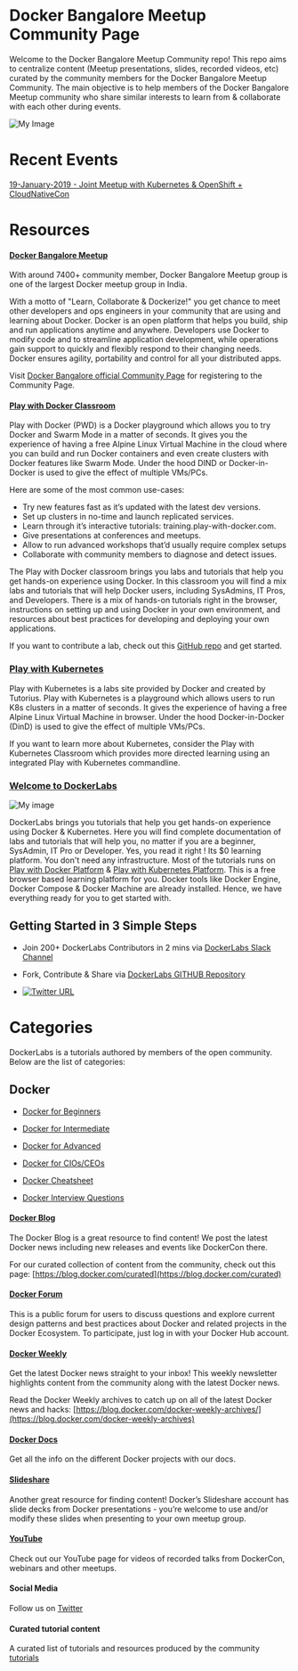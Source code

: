 # Docker Bangalore Meetup Community Page

Welcome to the Docker Bangalore Meetup Community repo! This repo aims to centralize content (Meetup presentations, slides, recorded videos, etc) curated by the community members for the Docker Bangalore Meetup Community. The main objective is to help members of the Docker Bangalore Meetup community who share similar interests to learn from & collaborate with each other during events. 


 ![My Image](https://github.com/collabnix/dockerbangalore/blob/master/slides/2018-01-19-JointMeetup-Dockercon-Kubecon-Updates/images/600_477936479.jpeg)

 
# Recent Events

[19-January-2019 - Joint Meetup with Kubernetes & OpenShift + CloudNativeCon](https://github.com/collabnix/dockerbangalore/tree/master/slides/2018-01-19-JointMeetup-Dockercon-Kubecon-Updates)<br>

# Resources

#### [Docker Bangalore Meetup](https://www.meetup.com/Docker-Bangalore/)

With around 7400+ community member, Docker Bangalore Meetup group is one of the largest Docker meetup group in India.

With a motto of "Learn, Collaborate & Dockerize!" you get chance to meet other developers and ops engineers in your community that are using and learning about Docker. Docker is an open platform that helps you build, ship and run applications anytime and anywhere. Developers use Docker to modify code and to streamline application development, while operations gain support to quickly and flexibly respond to their changing needs. Docker ensures agility, portability and control for all your distributed apps.

Visit [Docker Bangalore official Community Page](https://events.docker.com/bangalore/) for registering to the Community Page.

#### [Play with Docker Classroom](http://training.play-with-docker.com/)

Play with Docker (PWD) is a Docker playground which allows you to try Docker and Swarm Mode in a matter of seconds. It gives you the experience of having a free Alpine Linux Virtual Machine in the cloud where you can build and run Docker containers and even create clusters with Docker features like Swarm Mode. Under the hood DIND or Docker-in-Docker is used to give the effect of multiple VMs/PCs.

Here are some of the most common use-cases:

- Try new features fast as it’s updated with the latest dev versions.
- Set up clusters in no-time and launch replicated services.
- Learn through it’s interactive tutorials: training.play-with-docker.com.
- Give presentations at conferences and meetups.
- Allow to run advanced workshops that’d usually require complex setups
- Collaborate with community members to diagnose and detect issues.

The Play with Docker classroom brings you labs and tutorials that help you get hands-on experience using Docker. In this classroom you will find a mix labs and tutorials that will help Docker users, including SysAdmins, IT Pros, and Developers. There is a mix of hands-on tutorials right in the browser, instructions on setting up and using Docker in your own environment, and resources about best practices for developing and deploying your own applications.

If you want to contribute a lab, check out this [GitHub repo](https://github.com/play-with-docker/play-with-docker.github.io/commit/59a33dcb38002ec58db8826e7396e00433f78816) and get started.

### [Play with Kubernetes](https://labs.play-with-k8s.com)

Play with Kubernetes is a labs site provided by Docker and created by Tutorius. Play with Kubernetes is a playground which allows users to run K8s clusters in a matter of seconds. It gives the experience of having a free Alpine Linux Virtual Machine in browser. Under the hood Docker-in-Docker (DinD) is used to give the effect of multiple VMs/PCs.

If you want to learn more about Kubernetes, consider the Play with Kubernetes Classroom which provides more directed learning using an integrated Play with Kubernetes commandline.

### [ Welcome to DockerLabs](https://github.com/collabnix/dockerlabs)

![My image](https://github.com/collabnix/dockerlabs/blob/master/images/dockerlabs.jpeg)

DockerLabs brings you tutorials that help you get hands-on experience using Docker & Kubernetes. Here you will find complete documentation of labs and tutorials that will help you, no matter if you are a beginner, SysAdmin, IT Pro or Developer. Yes, you read it right ! Its $0 learning platform. You don't need any infrastructure. Most of the tutorials runs on [Play with Docker Platform](https://labs.play-with-docker.com/) & [Play with Kubernetes Platform](https://play-with-k8s.com). This is a free browser based learning platform for you. Docker tools like Docker Engine, Docker Compose & Docker Machine are already installed. Hence, we have everything ready for you to get started with.

## Getting Started in 3 Simple Steps

- Join 200+ DockerLabs Contributors in 2 mins via [DockerLabs Slack Channel](https://join.slack.com/t/collabnix/shared_invite/enQtNDkwMjY0OTE2NzA1LTYwMmE4MzU0YjQzYTU1NzUzZWRlNTI4MGFkMGRiMmZiM2YwNTc0MTNlOGIzZDc2NGNkOGUwNzdiN2JjZjI3MjE)

- Fork, Contribute & Share via [DockerLabs GITHUB Repository](https://github.com/collabnix/dockerlabs)

-  [![Twitter URL](https://img.shields.io/twitter/url/https/twitter.com/fold_left.svg?style=social&label=Follow%20%40collabnix)](https://twitter.com/collabnix)



# Categories

DockerLabs is a tutorials authored by members of the open community.
Below are the list of categories:

## Docker

- [Docker for Beginners](https://github.com/collabnix/dockerlabs/tree/master/beginners/README.md)

- [Docker for Intermediate](https://github.com/collabnix/dockerlabs/tree/master/intermediate/README.md)

- [Docker for Advanced](https://github.com/collabnix/dockerlabs/tree/master/advanced/README.md)

- [Docker for CIOs/CEOs](https://github.com/collabnix/dockerlabs/tree/master/docker/leadership/README.md)

- [Docker Cheatsheet](https://github.com/collabnix/dockerlabs/tree/master/docker/cheatsheet/README.md)

- [Docker Interview Questions]()

#### [Docker Blog](https://blog.docker.com/)
The Docker Blog is a great resource to find content! We post the latest Docker news including new releases and events like DockerCon there.

For our curated collection of content from the community, check out this page: [https://blog.docker.com/curated](https://blog.docker.com/curated) 

#### [Docker Forum](https://forums.docker.com/)

This is a public forum for users to discuss questions and explore current design patterns and best practices about Docker and related projects in the Docker Ecosystem. To participate, just log in with your Docker Hub account.

#### [Docker Weekly](https://www.docker.com/newsletter-subscription)
Get the latest Docker news straight to your inbox! This weekly newsletter highlights content from the community along with the latest Docker news.

Read the Docker Weekly archives to catch up on all of the latest Docker news and hacks: [https://blog.docker.com/docker-weekly-archives/](https://blog.docker.com/docker-weekly-archives)

#### [Docker Docs](https://docs.docker.com/)
Get all the info on the different Docker projects with our docs.

#### [Slideshare](http://www.slideshare.net/docker)
Another great resource for finding content! Docker’s Slideshare account has slide decks from Docker presentations - you’re welcome to use and/or modify these slides when presenting to your own meetup group.

#### [YouTube](https://www.youtube.com/user/dockerrun)
Check out our YouTube page for videos of recorded talks from DockerCon, webinars and other meetups.

#### Social Media
Follow us on [Twitter](https://twitter.com/bangaloredocker)

#### Curated tutorial content
A curated list of tutorials and resources produced by the community [tutorials](./curated-content.md)
